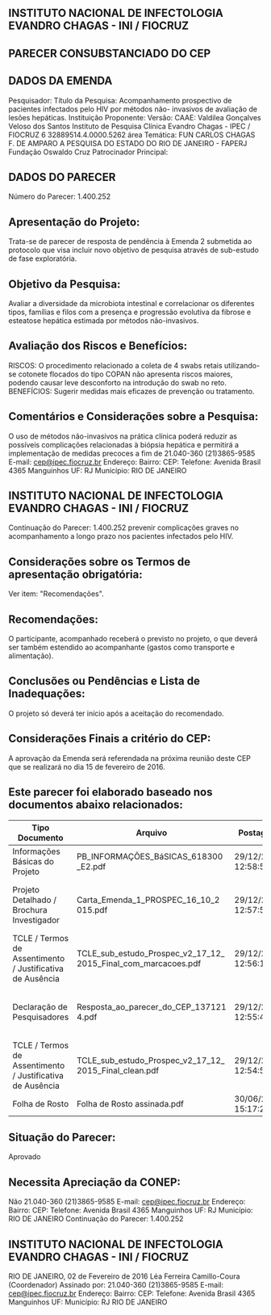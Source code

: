 
## INSTITUTO NACIONAL DE INFECTOLOGIA EVANDRO CHAGAS - INI / FIOCRUZ

## PARECER CONSUBSTANCIADO DO CEP

## DADOS DA EMENDA
Pesquisador:
Título da Pesquisa: Acompanhamento prospectivo de pacientes infectados pelo HIV por métodos não- invasivos de avaliação de lesões hepáticas.
Instituição Proponente:
Versão:
CAAE:
Valdilea Gonçalves Veloso dos Santos
Instituto de Pesquisa Clínica Evandro Chagas - IPEC / FIOCRUZ
6
32889514.4.0000.5262
área Temática:
FUN CARLOS CHAGAS F. DE AMPARO A PESQUISA DO ESTADO DO RIO DE JANEIRO - FAPERJ Fundação Oswaldo Cruz
Patrocinador Principal:

## DADOS DO PARECER
Número do Parecer:
1.400.252

## Apresentação do Projeto:
Trata-se de parecer de resposta de pendência à Emenda 2 submetida ao protocolo que visa incluir novo objetivo de pesquisa através de sub-estudo de fase exploratória.

## Objetivo da Pesquisa:
Avaliar a diversidade da microbiota intestinal e correlacionar os diferentes tipos, famílias e filos com a presença e progressão evolutiva da fibrose e esteatose hepática estimada por métodos não-invasivos.

## Avaliação dos Riscos e Benefícios:
RISCOS: O procedimento relacionado a coleta de 4 swabs retais utilizando-se cotonete flocados do tipo COPAN não apresenta riscos maiores, podendo causar leve desconforto na introdução do swab no reto.
BENEFÍCIOS: Sugerir medidas mais eficazes de prevenção ou tratamento.

## Comentários e Considerações sobre a Pesquisa:
O uso de métodos não-invasivos na prática clínica poderá reduzir as possíveis complicações relacionadas à biópsia hepática e permitirá a implementação de medidas precoces a fim de
21.040-360
(21)3865-9585
E-mail:
cep@ipec.fiocruz.br
Endereço:
Bairro:
CEP:
Telefone:
Avenida Brasil 4365
Manguinhos
UF: RJ
Município:
RIO DE JANEIRO

## INSTITUTO NACIONAL DE INFECTOLOGIA EVANDRO CHAGAS - INI / FIOCRUZ

Continuação do Parecer: 1.400.252
prevenir complicações graves no acompanhamento a longo prazo nos pacientes infectados pelo HIV.

## Considerações sobre os Termos de apresentação obrigatória:
Ver item: "Recomendações".

## Recomendações:
O participante, acompanhado receberá o previsto no projeto, o que deverá ser também estendido ao acompanhante (gastos como transporte e alimentação).

## Conclusões ou Pendências e Lista de Inadequações:
O projeto só deverá ter início após a aceitação do recomendado.

## Considerações Finais a critério do CEP:
A aprovação da Emenda será referendada na próxima reunião deste CEP que se realizará no dia 15 de fevereiro de 2016.

## Este parecer foi elaborado baseado nos documentos abaixo relacionados:
| Tipo Documento                                            | Arquivo                                                        | Postagem            | Autor                                | Situação   |
|-----------------------------------------------------------|----------------------------------------------------------------|---------------------|--------------------------------------|------------|
| Informações Básicas do Projeto                            | PB_INFORMAÇÕES_BáSICAS_618300 _E2.pdf                          | 29/12/2015 12:58:51 |                                      | Aceito     |
| Projeto Detalhado / Brochura Investigador                 | Carta_Emenda_1_PROSPEC_16_10_2 015.pdf                         | 29/12/2015 12:57:54 | Valdilea Gonçalves Veloso dos Santos | Aceito     |
| TCLE / Termos de Assentimento / Justificativa de Ausência | TCLE_sub_estudo_Prospec_v2_17_12_ 2015_Final_com_marcacoes.pdf | 29/12/2015 12:56:16 | Valdilea Gonçalves Veloso dos Santos | Aceito     |
| Declaração de Pesquisadores                               | Resposta_ao_parecer_do_CEP_137121 4.pdf                        | 29/12/2015 12:55:43 | Valdilea Gonçalves Veloso dos Santos | Aceito     |
| TCLE / Termos de Assentimento / Justificativa de Ausência | TCLE_sub_estudo_Prospec_v2_17_12_ 2015_Final_clean.pdf         | 29/12/2015 12:54:55 | Valdilea Gonçalves Veloso dos Santos | Aceito     |
| Folha de Rosto                                            | Folha de Rosto assinada.pdf                                    | 30/06/2014 15:17:28 |                                      | Aceito     |

## Situação do Parecer:
Aprovado

## Necessita Apreciação da CONEP:
Não
21.040-360
(21)3865-9585
E-mail:
cep@ipec.fiocruz.br
Endereço:
Bairro:
CEP:
Telefone:
Avenida Brasil 4365
Manguinhos
UF: RJ
Município:
RIO DE JANEIRO
Continuação do Parecer: 1.400.252

## INSTITUTO NACIONAL DE INFECTOLOGIA EVANDRO CHAGAS - INI / FIOCRUZ
RIO DE JANEIRO, 02 de Fevereiro de 2016
Léa Ferreira Camillo-Coura (Coordenador) Assinado por:
21.040-360
(21)3865-9585
E-mail:
cep@ipec.fiocruz.br
Endereço:
Bairro:
CEP:
Telefone:
Avenida Brasil 4365
Manguinhos
UF:
Município:
RJ
RIO DE JANEIRO
